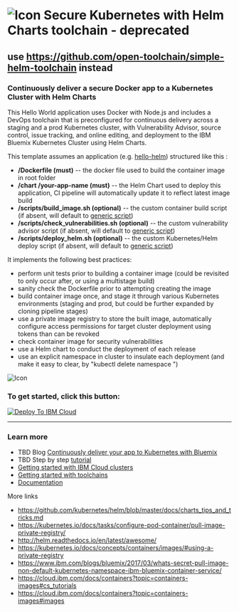 # ![Icon](./.bluemix/secure-lock-kubernetes.png) Secure Kubernetes with Helm Charts toolchain - deprecated
## use https://github.com/open-toolchain/simple-helm-toolchain instead

### Continuously deliver a secure Docker app to a Kubernetes Cluster with Helm Charts
This Hello World application uses Docker with Node.js and includes a DevOps toolchain that is preconfigured for continuous delivery across a staging and a prod Kubernetes cluster, with Vulnerability Advisor, source control, issue tracking, and online editing, and deployment to the IBM Bluemix Kubernetes Cluster using Helm Charts.

This template assumes an application (e.g. [hello-helm](https://github.com/open-toolchain/hello-helm)) structured like this  :
- **/Dockerfile (must)** -- the docker file used to build the container image in root folder
- **/chart /your-app-name  (must)** -- the Helm Chart used to deploy this application, CI pipeline will automatically update it to reflect latest image build
- **/scripts/build_image.sh (optional)** -- the custom container build script (if absent, will default to [generic script](https://github.com/open-toolchain/secure-helm-toolchain/blob/master/scripts/build_image.sh))
- **/scripts/check_vulnerabilities.sh (optional)** -- the custom vulnerability advisor script (if absent, will default to [generic script](https://github.com/open-toolchain/secure-helm-toolchain/blob/master/scripts/check_vulnerabilities.sh))
- **/scripts/deploy_helm.sh (optional)** -- the custom Kubernetes/Helm deploy script (if absent, will default to [generic script](https://github.com/open-toolchain/secure-helm-toolchain/blob/master/scripts/deploy_helm.sh))

It implements the following best practices:
- perform unit tests prior to building a container image (could be revisited to only occur after, or using a multistage build)
- sanity check the Dockerfile prior to attempting creating the image
- build container image once, and stage it through various Kubernetes environments (staging and prod, but could be further expanded by cloning pipeline stages)
- use a private image registry to store the built image, automatically configure access permissions for target cluster deployment using tokens than can be revoked
- check container image for security vulnerabilities
- use a Helm chart to conduct the deployment of each release
- use an explicit namespace in cluster to insulate each deployment (and make it easy to clear, by "kubectl delete namespace <name>")

![Icon](./.bluemix/toolchain.png)

### To get started, click this button:
[![Deploy To IBM Cloud](https://cloud.ibm.com/devops/graphics/create_toolchain_button.png)](https://cloud.ibm.com/devops/setup/deploy/?repository=https%3A//github.com/open-toolchain/secure-helm-toolchain)

---
### Learn more 

* TBD Blog [Continuously deliver your app to Kubernetes with Bluemix](https://www.ibm.com/blogs/bluemix/2017/07/continuously-deliver-your-app-to-kubernetes-with-bluemix/)
* TBD Step by step [tutorial](https://www.ibm.com/devops/method/tutorials/tc_secure_kube)
* [Getting started with IBM Cloud clusters](https://cloud.ibm.com/docs/containers/container_index.html?pos=2)
* [Getting started with toolchains](https://bluemix.net/devops/getting-started)
* [Documentation](https://cloud.ibm.com/docs/services/ContinuousDelivery/index.html?pos=2)

More links
* https://github.com/kubernetes/helm/blob/master/docs/charts_tips_and_tricks.md
* https://kubernetes.io/docs/tasks/configure-pod-container/pull-image-private-registry/
* http://helm.readthedocs.io/en/latest/awesome/
* https://kubernetes.io/docs/concepts/containers/images/#using-a-private-registry
* https://www.ibm.com/blogs/bluemix/2017/03/whats-secret-pull-image-non-default-kubernetes-namespace-ibm-bluemix-container-service/
* https://cloud.ibm.com/docs/containers?topic=containers-images#cs_tutorials
* https://cloud.ibm.com/docs/containers?topic=containers-images#images
